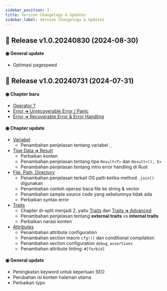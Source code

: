 ```yaml
---
sidebar_position: 3
title: Version Changelogs & Updates
sidebar_label: Version Changelogs & Updates
---
```


## 📝 Release v1.0.20240830 (2024-08-30)

#### ◉ General update

- Optimasi pagespeed

## 📝 Release v1.0.20240731 (2024-07-31)

#### ◉ Chapter baru

- [Operator ?](/basic/operator-tanda-tanya)
- [Error ➜ Unrecoverable Error / Panic](/basic/unrecoverable-panic-error)
- [Error ➜ Recoverable Error & Error Handling](/basic/recoverable-error-handling)

#### ◉ Chapter update

- [Variabel](/basic/variabel)
    - Penambahan penjelasan tentang variabel `_`
- [Tipe Data ➜ Result](/basic/result-type)
    - Perbaikan konten
    - Penambahan penjelasan tentang tipe `Result<T>` dan `Result<(), E>`
    - Penambahan penjelasan tentang intro error handling di Rust
- [File, Path, Directory](/basic/file-path-directory)
    - Penambahan penjelasan terkait OS path ketika method `.join()` digunakan
    - Penambahan contoh operasi baca file ke string & vector
    - Penambahan sample source code yang sebelumnya tidak ada
    - Perbaikan syntax error
- [Traits](/basic/traits)
    - Chapter di-split menjadi 2, yaitu [Traits](/basic/traits) dan [Traits ➜ Advanced](/basic/advanced-traits)
    - Penambahan penjelasan tentang **external traits** vs **internal traits**
    - Perbaikan narasi konten
- [Attributes](/basic/attributes)
    - Penambahan attribute configuration
    - Penambahan section macro `cfg!()` dan conditional compilation
    - Penambahan section configuration `debug_assertions`
    - Penambahan attribute linting: `#[forbid]`

#### ◉ General update

- Peningkatan keyword untuk keperluan SEO
- Perubahan isi konten halaman utama
- Perbaikan typo
